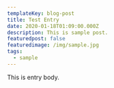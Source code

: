 ```yaml
---
templateKey: blog-post
title: Test Entry
date: 2020-01-18T01:09:00.000Z
description: This is sample post.
featuredpost: false
featuredimage: /img/sample.jpg
tags:
  - sample
---
```

This is entry body.
